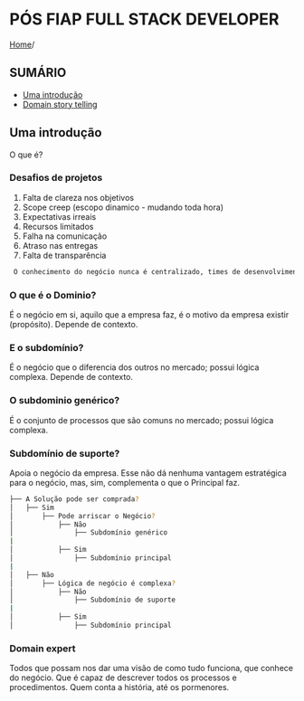 # PÓS FIAP FULL STACK DEVELOPER

[Home](../README.md)/

## SUMÁRIO
- [Uma introdução](#uma-introdução)
- [Domain story telling](./1-Domain-story-telling/README.md)

## Uma introdução
O que é?

### Desafios de projetos
1. Falta de clareza nos objetivos
1. Scope creep (escopo dinamico - mudando toda hora)
1. Expectativas irreais
1. Recursos limitados
1. Falha na comunicação
1. Atraso nas entregas
1. Falta de transparência

```txt
 O conhecimento do negócio nunca é centralizado, times de desenvolvimento precisam balancear e priorizar as necessidades e requisições  de negócios de múltiplos membros do time além de se engaar com diversas pessoas que possuem habilidades muito distintas, tudo isso com o objetivo de descrobrir os requerimentos funcionais e não funcionais do software
 ```

### O que é o Dominio?
É o negócio em si, aquilo que a empresa faz, é o motivo da empresa existir (propósito). Depende de contexto.

### E o subdomínio?
É o negócio que o diferencia dos outros no mercado; possui lógica complexa. Depende de contexto.

### O subdominio genérico?
É o conjunto de processos que são comuns no mercado; possui lógica complexa.

### Subdomínio de suporte?
Apoia o negócio da empresa. Esse não dá nenhuma vantagem estratégica para o negócio, mas, sim, complementa o que o Principal faz.


```bash
├── A Solução pode ser comprada?
│   ├── Sim
│       ├── Pode arriscar o Negócio?
│           ├── Não
│               ├── Subdomínio genérico 
|
│           ├── Sim
│               ├── Subdomínio principal
|
│   ├── Não
│       ├── Lógica de negócio é complexa?
│           ├── Não
│               ├── Subdomínio de suporte
|
│           ├── Sim
│               ├── Subdomínio principal
```

### Domain expert
Todos que possam nos dar uma visão de como tudo funciona, que conhece do negócio. Que é capaz de descrever todos os processos e procedimentos. Quem conta a história, até os pormenores.

